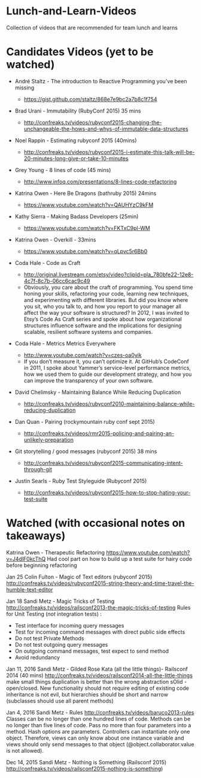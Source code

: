 # Lunch-and-Learn-Videos
Collection of videos that are recommended for team lunch and learns

# Candidates Videos (yet to be watched)

* André Staltz - The introduction to Reactive Programming you've been missing
  * https://gist.github.com/staltz/868e7e9bc2a7b8c1f754

* Brad Urani - Immutability (RubyConf 2015) 35 mins
  * http://confreaks.tv/videos/rubyconf2015-changing-the-unchangeable-the-hows-and-whys-of-immutable-data-structures

* Noel Rappin - Estimating rubyconf 2015 (40mins)
  * http://confreaks.tv/videos/rubyconf2015-i-estimate-this-talk-will-be-20-minutes-long-give-or-take-10-minutes

* Grey Young - 8 lines of code (45 mins) 
  * http://www.infoq.com/presentations/8-lines-code-refactoring

* Katrina Owen - Here Be Dragons (bathruby 2015) 24mins
  * https://www.youtube.com/watch?v=QAUHYzC9kFM

* Kathy Sierra - Making Badass Developers (25min)
  * https://www.youtube.com/watch?v=FKTxC9pl-WM

* Katrina Owen - Overkill - 33mins
  * https://www.youtube.com/watch?v=qLpvc5r6Bb0

* Coda Hale - Code as Craft
  * http://original.livestream.com/etsy/video?clipId=pla_780bfe22-12e8-4c7f-8c7b-06cc6cac9c49
  * Obviously, you care about the craft of programming. You spend time honing your skills, refactoring your code, learning new techniques, and experimenting with different libraries. But did you know where you sit, who you talk to, and how you report to your manager all affect the way your software is structured? In 2012, I was invited to Etsy’s Code As Craft series and spoke about how organizational structures influence software and the implications for designing scalable, resilient software systems and companies.

* Coda Hale - Metrics Metrics Everywhere
  * http://www.youtube.com/watch?v=czes-oa0yik
  * If you don’t measure it, you can’t optimize it. At GitHub’s CodeConf in 2011, I spoke about Yammer’s service-level performance metrics, how we used them to guide our development strategy, and how you can improve the transparency of your own software.

* David Chelimsky - Maintaining Balance While Reducing Duplication 
  * http://confreaks.tv/videos/rubyconf2010-maintaining-balance-while-reducing-duplication

* Dan Quan - Pairing (rockymountain ruby conf sept 2015)
  * http://confreaks.tv/videos/rmr2015-policing-and-pairing-an-unlikely-preparation

* Git storytelling / good messages (rubyconf 2015) 38 mins
  * http://confreaks.tv/videos/rubyconf2015-communicating-intent-through-git

* Justin Searls - Ruby Test Styleguide (Rubyconf 2015)
  * http://confreaks.tv/videos/rubyconf2015-how-to-stop-hating-your-test-suite

# Watched (with occasional notes on takeaways) 

Katrina Owen - Therapeutic Refactoring https://www.youtube.com/watch?v=J4dlF0kcThQ
Had cool part on how to build up a test suite for hairy code before beginning refactoring

Jan 25
Colin Fulton - Magic of Text editors (rubyconf 2015)
http://confreaks.tv/videos/rubyconf2015-string-theory-and-time-travel-the-humble-text-editor

Jan 18
Sandi Metz - Magic Tricks of Testing
http://confreaks.tv/videos/railsconf2013-the-magic-tricks-of-testing
Rules for Unit Testing (*not* integration tests) :
  - Test interface for incoming query messages
  - Test for incoming command messages with direct public side effects
  - Do not test Private Methods
  - Do not test outgoing query messages
  - On outgoing command messages, test expect to send method
  - Avoid redundancy 


Jan 11, 2016
Sandi Metz - Gilded Rose Kata (all the little things)- Railsconf 2014 (40 mins) http://confreaks.tv/videos/railsconf2014-all-the-little-things 
make small things
duplication is better than the wrong abstraction
sOlid - open/closed. New functionality should not require editing of existing code
inheritance is not evil, but hierarchies should be short and narrow (subclasses should use all parent methods)

Jan 4, 2016
Sandi Metz - Rules
http://confreaks.tv/videos/baruco2013-rules
Classes can be no longer than one hundred lines of code.
Methods can be no longer than five lines of code.
Pass no more than four parameters into a method. Hash options are parameters.
Controllers can instantiate only one object. Therefore, views can only know about one instance variable and views should only send messages to that object (@object.collaborator.value is not allowed).


Dec 14, 2015
Sandi Metz - Nothing is Something (Railsconf 2015) http://confreaks.tv/videos/railsconf2015-nothing-is-something) 




